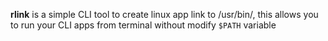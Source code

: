 **rlink** is a simple CLI tool to create linux app link to /usr/bin/, this allows you to run your CLI apps from terminal without modify `$PATH` variable
